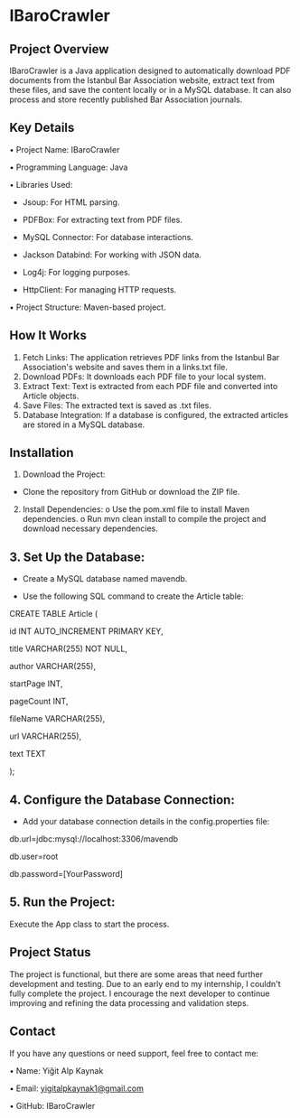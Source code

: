 # IBaroCrawler

## Project Overview
IBaroCrawler is a Java application designed to automatically download PDF documents from the Istanbul Bar Association website, extract text from these files, and save the content locally or in a MySQL database. It can also process and store recently published Bar Association journals.
## Key Details

•	Project Name: IBaroCrawler

•	Programming Language: Java


•	Libraries Used:

-	Jsoup: For HTML parsing.

-	PDFBox: For extracting text from PDF files.

-	MySQL Connector: For database interactions.

-	Jackson Databind: For working with JSON data.

-	Log4j: For logging purposes.

-	HttpClient: For managing HTTP requests.

•	Project Structure: Maven-based project.

## How It Works
1.	Fetch Links: The application retrieves PDF links from the Istanbul Bar Association's website and saves them in a links.txt file.
2.	Download PDFs: It downloads each PDF file to your local system.
3.	Extract Text: Text is extracted from each PDF file and converted into Article objects.
4.	Save Files: The extracted text is saved as .txt files.
5.	Database Integration: If a database is configured, the extracted articles are stored in a MySQL database.
##  Installation
1.	Download the Project:
-	Clone the repository from GitHub or download the ZIP file.
2.	Install Dependencies:
o	Use the pom.xml file to install Maven dependencies.
o	Run mvn clean install to compile the project and download necessary dependencies.

## 3.	Set Up the Database:
-	Create a MySQL database named mavendb.
  
-	Use the following SQL command to create the Article table:
  
CREATE TABLE Article (

  id INT AUTO_INCREMENT PRIMARY KEY,
 	
  title VARCHAR(255) NOT NULL,
 	
  author VARCHAR(255),
 	
  startPage INT,
 	
  pageCount INT,
 	
  fileName VARCHAR(255),
 	
  url VARCHAR(255),
 	
  text TEXT
  
);

## 4.	Configure the Database Connection:

-	Add your database connection details in the config.properties file:


db.url=jdbc:mysql://localhost:3306/mavendb

db.user=root

db.password=[YourPassword]

## 5.	Run the Project:
Execute the App class to start the process.

## Project Status
The project is functional, but there are some areas that need further development and testing. Due to an early end to my internship, I couldn't fully complete the project. I encourage the next developer to continue improving and refining the data processing and validation steps.

## Contact

If you have any questions or need support, feel free to contact me:

•	Name: Yiğit Alp Kaynak

•	Email: yigitalpkaynak1@gmail.com

•	GitHub: IBaroCrawler

